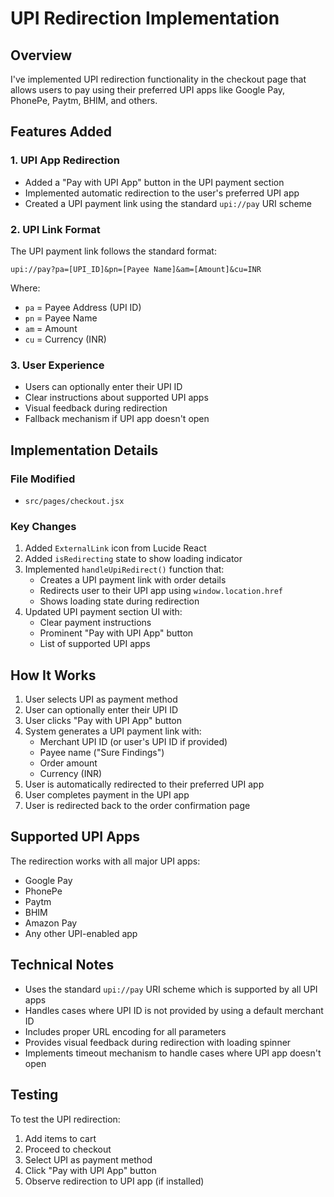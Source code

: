 # UPI Redirection Implementation

## Overview
I've implemented UPI redirection functionality in the checkout page that allows users to pay using their preferred UPI apps like Google Pay, PhonePe, Paytm, BHIM, and others.

## Features Added

### 1. UPI App Redirection
- Added a "Pay with UPI App" button in the UPI payment section
- Implemented automatic redirection to the user's preferred UPI app
- Created a UPI payment link using the standard `upi://pay` URI scheme

### 2. UPI Link Format
The UPI payment link follows the standard format:
```
upi://pay?pa=[UPI_ID]&pn=[Payee Name]&am=[Amount]&cu=INR
```

Where:
- `pa` = Payee Address (UPI ID)
- `pn` = Payee Name
- `am` = Amount
- `cu` = Currency (INR)

### 3. User Experience
- Users can optionally enter their UPI ID
- Clear instructions about supported UPI apps
- Visual feedback during redirection
- Fallback mechanism if UPI app doesn't open

## Implementation Details

### File Modified
- `src/pages/checkout.jsx`

### Key Changes
1. Added `ExternalLink` icon from Lucide React
2. Added `isRedirecting` state to show loading indicator
3. Implemented `handleUpiRedirect()` function that:
   - Creates a UPI payment link with order details
   - Redirects user to their UPI app using `window.location.href`
   - Shows loading state during redirection
4. Updated UPI payment section UI with:
   - Clear payment instructions
   - Prominent "Pay with UPI App" button
   - List of supported UPI apps

## How It Works

1. User selects UPI as payment method
2. User can optionally enter their UPI ID
3. User clicks "Pay with UPI App" button
4. System generates a UPI payment link with:
   - Merchant UPI ID (or user's UPI ID if provided)
   - Payee name ("Sure Findings")
   - Order amount
   - Currency (INR)
5. User is automatically redirected to their preferred UPI app
6. User completes payment in the UPI app
7. User is redirected back to the order confirmation page

## Supported UPI Apps
The redirection works with all major UPI apps:
- Google Pay
- PhonePe
- Paytm
- BHIM
- Amazon Pay
- Any other UPI-enabled app

## Technical Notes
- Uses the standard `upi://pay` URI scheme which is supported by all UPI apps
- Handles cases where UPI ID is not provided by using a default merchant ID
- Includes proper URL encoding for all parameters
- Provides visual feedback during redirection with loading spinner
- Implements timeout mechanism to handle cases where UPI app doesn't open

## Testing
To test the UPI redirection:
1. Add items to cart
2. Proceed to checkout
3. Select UPI as payment method
4. Click "Pay with UPI App" button
5. Observe redirection to UPI app (if installed)